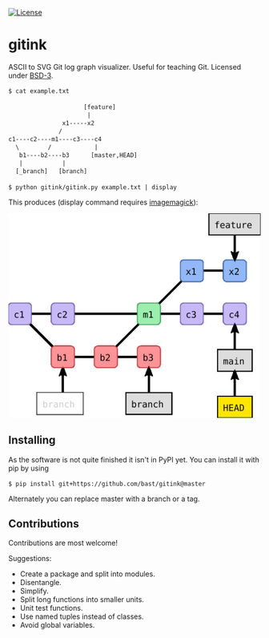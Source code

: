 [![License](https://img.shields.io/badge/license-%20BSD--3-blue.svg)](../master/LICENSE)


# gitink

ASCII to SVG Git log graph visualizer.
Useful for teaching Git.
Licensed under [BSD-3](../master/LICENSE).

```shell
$ cat example.txt

                     [feature]
                      |
               x1-----x2
              /
c1----c2----m1----c3----c4
  \        /            |
   b1----b2----b3      [master,HEAD]
   |           |
  [_branch]   [branch]

$ python gitink/gitink.py example.txt | display
```

This produces (display command requires [imagemagick](https://www.imagemagick.org)):

![alt text](https://github.com/bast/gitink/raw/master/img/example.jpg "Git log graph example")


## Installing

As the software is not quite finished it isn't in PyPI yet. You can install it
with pip by using

```shell
$ pip install git+https://github.com/bast/gitink@master
```

Alternately you can replace master with a branch or a tag.

## Contributions

Contributions are most welcome!

Suggestions:

- Create a package and split into modules.
- Disentangle.
- Simplify.
- Split long functions into smaller units.
- Unit test functions.
- Use named tuples instead of classes.
- Avoid global variables.
